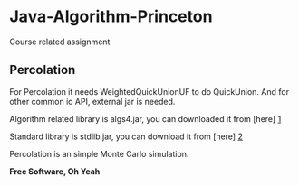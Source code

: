 Java-Algorithm-Princeton
========================

Course related assignment

Percolation
-----------
For Percolation it needs WeightedQuickUnionUF to do QuickUnion. And for other common io API, external jar is needed.

Algorithm related library is algs4.jar, you can downloaded it from [here] [1]

Standard library is stdlib.jar, you can download it from [here] [2]

Percolation is an simple Monte Carlo simulation.

**Free Software, Oh Yeah**

[1]:http://algs4.cs.princeton.edu/code/algs4.jar
[2]:http://algs4.cs.princeton.edu/code/stdlib.jar
